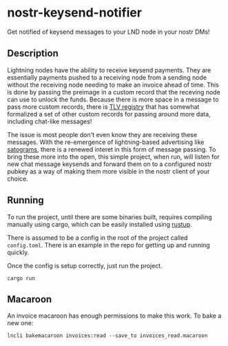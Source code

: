 # nostr-keysend-notifier

Get notified of keysend messages to your LND node in your nostr DMs!

## Description

Lightning nodes have the ability to receive keysend payments. They are essentially payments pushed to a receiving node from a sending node without the receiving node needing to make an invoice ahead of time. This is done by passing the preimage in a custom record that the receving node can use to unlock the funds. Because there is more space in a message to pass more custom records, there is [TLV registry](https://github.com/satoshisstream/satoshis.stream/blob/main/TLV_registry.md) that has somewhat formalized a set of other custom records for passing around more data, including chat-like messages!

The issue is most people don't even know they are receiving these messages. With the re-emergence of lightning-based advertising like [satograms](https://satogram.xyz/), there is a renewed interet in this form of message passing. To bring these more into the open, this simple project, when run, will listen for new chat message keysends and forward them on to a configured nostr pubkey as a way of making them more visible in the nostr client of your choice.

## Running

To run the project, until there are some binaries built, requires compiling manually using cargo, which can be easily installed using [rustup](https://rustup.rs/).

There is assumed to be a config in the root of the project called `config.toml`. There is an example in the repo for getting up and running quickly.

Once the config is setup correctly, just run the project.

```shell
cargo run
```

## Macaroon

An invoice macaroon has enough permissions to make this work. To bake a new one:

```shell
lncli bakemacaroon invoices:read --save_to invoices_read.macaroon
```
